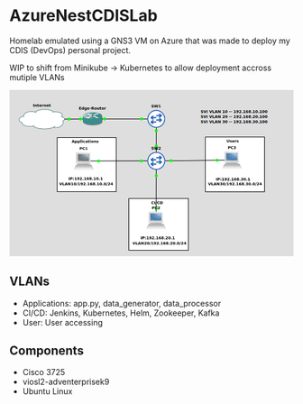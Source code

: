 # AzureNestCDISLab
Homelab emulated using a GNS3 VM on Azure that was made to deploy my CDIS (DevOps) personal project. 

WIP to shift from Minikube -> Kubernetes to allow deployment accross mutiple VLANs

![Diagram](images/diagram.png)

## VLANs
 + Applications: app.py, data_generator, data_processor
 + CI/CD: Jenkins, Kubernetes, Helm, Zookeeper, Kafka
 + User: User accessing

## Components
 + Cisco 3725 
 + viosl2-adventerprisek9
 + Ubuntu Linux

